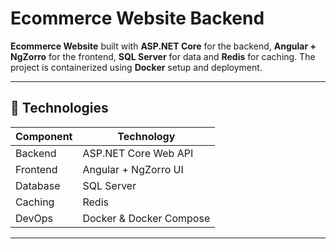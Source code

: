# Ecommerce Website Backend

**Ecommerce Website** built with **ASP.NET Core** for the backend, **Angular + NgZorro** for the frontend, **SQL Server** for data and **Redis** for caching. The project is containerized using **Docker** setup and deployment.

---

## 🚀 Technologies

| Component   | Technology             |
|-------------|-------------------------|
| Backend     | ASP.NET Core Web API    |
| Frontend    | Angular + NgZorro UI    |
| Database    | SQL Server              |
| Caching     | Redis                   |
| DevOps      | Docker & Docker Compose |

---
